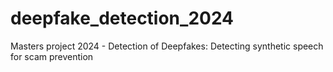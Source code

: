 # deepfake_detection_2024
Masters project 2024 - Detection of Deepfakes: Detecting synthetic speech for scam prevention
